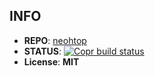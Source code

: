 ## INFO

- **REPO**: [neohtop](https://github.com/Abdenasser/neohtop)
- **STATUS**: [![Copr build status](https://copr.fedorainfracloud.org/coprs/clarlok/tools/package/neohtop/status_image/last_build.png)](https://copr.fedorainfracloud.org/coprs/clarlok/tools/package/neohtop/)
- **License**: **MIT**